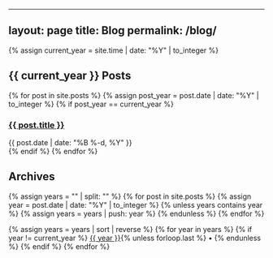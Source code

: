 
---
layout: page
title: Blog
permalink: /blog/
---

{% assign current_year = site.time | date: "%Y" | to_integer %}

<h2>{{ current_year }} Posts</h2>
<div class="post-list">
  {% for post in site.posts %}
    {% assign post_year = post.date | date: "%Y" | to_integer %}
    {% if post_year == current_year %}
      <article class="post-preview">
        <h3 class="post-title">
          <a href="{{ post.url | relative_url }}">{{ post.title }}</a>
        </h3>
        <div class="post-meta">
          {{ post.date | date: "%B %-d, %Y" }}
        </div>
      </article>
    {% endif %}
  {% endfor %}
</div>

<h2>Archives</h2>
<div class="archive-section">
  {% assign years = "" | split: "" %}
  {% for post in site.posts %}
    {% assign year = post.date | date: "%Y" | to_integer %}
    {% unless years contains year %}
      {% assign years = years | push: year %}
    {% endunless %}
  {% endfor %}
  
  {% assign years = years | sort | reverse %}
  {% for year in years %}
    {% if year != current_year %}
      <a href="/blog/{{ year }}">{{ year }}</a>{% unless forloop.last %} • {% endunless %}
    {% endif %}
  {% endfor %}
</div>
